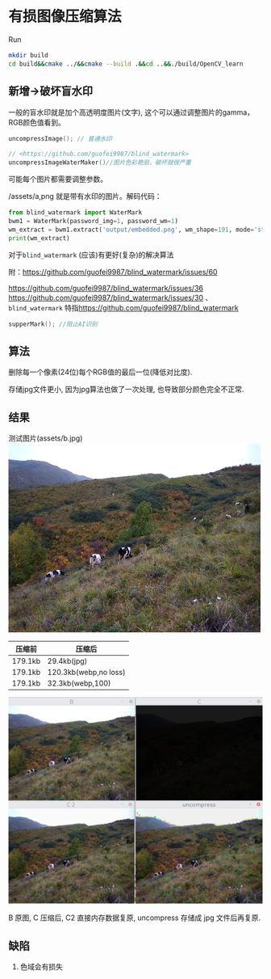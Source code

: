 # 有损图像压缩算法

Run

```sh
mkdir build
cd build&&cmake ../&&cmake --build .&&cd ..&&./build/OpenCV_learn
```

## 新增->破坏盲水印

一般的盲水印就是加个高透明度图片(文字), 这个可以通过调整图片的gamma，RGB颜色值看到。

```c++
uncompressImage(); // 普通水印
```

```c++
// <https://github.com/guofei9987/blind_watermark> 
uncompressImageWaterMaker()//图片色彩艳丽，破坏就很严重
```

可能每个图片都需要调整参数。

/assets/a,png 就是带有水印的图片。解码代码：

```py
from blind_watermark import WaterMark
bwm1 = WaterMark(password_img=1, password_wm=1)
wm_extract = bwm1.extract('output/embedded.png', wm_shape=191, mode='str')
print(wm_extract)
```

对于`blind_watermark` (应该)有更好(复杂)的解决算法

附：<https://github.com/guofei9987/blind_watermark/issues/60>

<https://github.com/guofei9987/blind_watermark/issues/36>
<https://github.com/guofei9987/blind_watermark/issues/30>
、
`blind_watermark` 特指<https://github.com/guofei9987/blind_watermark>

```c++
supperMark(); //阻止AI识别
```

## 算法

删除每一个像素(24位)每个RGB值的最后一位(降低对比度).

存储jpg文件更小, 因为jpg算法也做了一次处理, 也导致部分颜色完全不正常.

## 结果

测试图片(assets/b.jpg)![测试图片](assets/b.jpg)

|压缩前|压缩后|
|---|---|
|179.1kb|29.4kb(jpg)|
|179.1kb|120.3kb(webp,no loss)|
|179.1kb|32.3kb(webp,100)|

![example.png](image/example.png)

B 原图, C 压缩后, C2 直接内存数据复原, uncompress 存储成 jpg 文件后再复原.

## 缺陷

1. 色域会有损失



